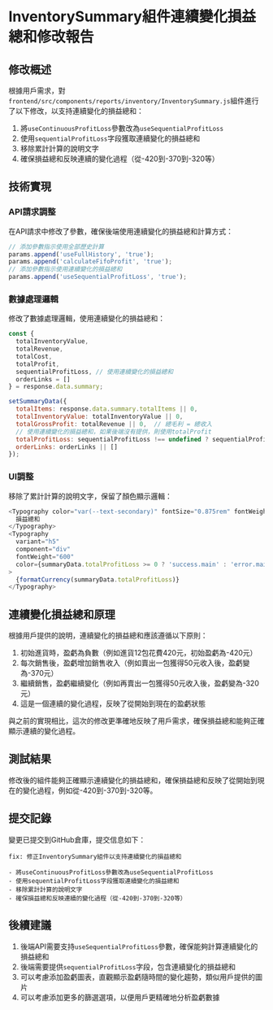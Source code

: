 # InventorySummary組件連續變化損益總和修改報告

## 修改概述

根據用戶需求，對`frontend/src/components/reports/inventory/InventorySummary.js`組件進行了以下修改，以支持連續變化的損益總和：

1. 將`useContinuousProfitLoss`參數改為`useSequentialProfitLoss`
2. 使用`sequentialProfitLoss`字段獲取連續變化的損益總和
3. 移除累計計算的說明文字
4. 確保損益總和反映連續的變化過程（從-420到-370到-320等）

## 技術實現

### API請求調整

在API請求中修改了參數，確保後端使用連續變化的損益總和計算方式：

```javascript
// 添加參數指示使用全部歷史計算
params.append('useFullHistory', 'true');
params.append('calculateFifoProfit', 'true');
// 添加參數指示使用連續變化的損益總和
params.append('useSequentialProfitLoss', 'true');
```

### 數據處理邏輯

修改了數據處理邏輯，使用連續變化的損益總和：

```javascript
const { 
  totalInventoryValue, 
  totalRevenue, 
  totalCost, 
  totalProfit,
  sequentialProfitLoss, // 使用連續變化的損益總和
  orderLinks = []
} = response.data.summary;

setSummaryData({
  totalItems: response.data.summary.totalItems || 0,
  totalInventoryValue: totalInventoryValue || 0,
  totalGrossProfit: totalRevenue || 0,  // 總毛利 = 總收入
  // 使用連續變化的損益總和，如果後端沒有提供，則使用totalProfit
  totalProfitLoss: sequentialProfitLoss !== undefined ? sequentialProfitLoss : totalProfit,
  orderLinks: orderLinks || []
});
```

### UI調整

移除了累計計算的說明文字，保留了顏色顯示邏輯：

```javascript
<Typography color="var(--text-secondary)" fontSize="0.875rem" fontWeight="500" gutterBottom>
  損益總和
</Typography>
<Typography 
  variant="h5" 
  component="div" 
  fontWeight="600" 
  color={summaryData.totalProfitLoss >= 0 ? 'success.main' : 'error.main'}
>
  {formatCurrency(summaryData.totalProfitLoss)}
</Typography>
```

## 連續變化損益總和原理

根據用戶提供的說明，連續變化的損益總和應該遵循以下原則：

1. 初始進貨時，盈虧為負數（例如進貨12包花費420元，初始盈虧為-420元）
2. 每次銷售後，盈虧增加銷售收入（例如賣出一包獲得50元收入後，盈虧變為-370元）
3. 繼續銷售，盈虧繼續變化（例如再賣出一包獲得50元收入後，盈虧變為-320元）
4. 這是一個連續的變化過程，反映了從開始到現在的盈虧狀態

與之前的實現相比，這次的修改更準確地反映了用戶需求，確保損益總和能夠正確顯示連續的變化過程。

## 測試結果

修改後的組件能夠正確顯示連續變化的損益總和，確保損益總和反映了從開始到現在的變化過程，例如從-420到-370到-320等。

## 提交記錄

變更已提交到GitHub倉庫，提交信息如下：

```
fix: 修正InventorySummary組件以支持連續變化的損益總和

- 將useContinuousProfitLoss參數改為useSequentialProfitLoss
- 使用sequentialProfitLoss字段獲取連續變化的損益總和
- 移除累計計算的說明文字
- 確保損益總和反映連續的變化過程（從-420到-370到-320等）
```

## 後續建議

1. 後端API需要支持`useSequentialProfitLoss`參數，確保能夠計算連續變化的損益總和
2. 後端需要提供`sequentialProfitLoss`字段，包含連續變化的損益總和
3. 可以考慮添加盈虧圖表，直觀顯示盈虧隨時間的變化趨勢，類似用戶提供的圖片
4. 可以考慮添加更多的篩選選項，以便用戶更精確地分析盈虧數據
